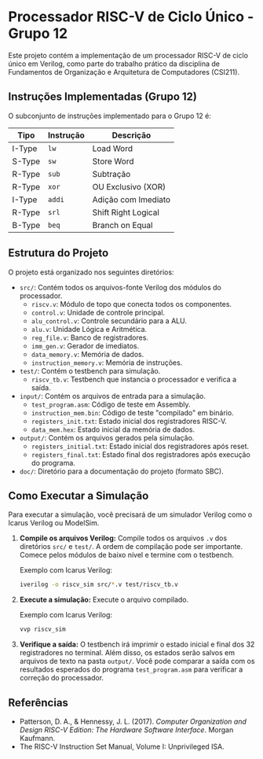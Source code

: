
# Processador RISC-V de Ciclo Único - Grupo 12

Este projeto contém a implementação de um processador RISC-V de ciclo único em Verilog, como parte do trabalho prático da disciplina de Fundamentos de Organização e Arquitetura de Computadores (CSI211).

## Instruções Implementadas (Grupo 12)

O subconjunto de instruções implementado para o Grupo 12 é:

| Tipo        | Instrução | Descrição                               |
|-------------|-----------|-------------------------------------------|
| I-Type      | `lw`      | Load Word                                 |
| S-Type      | `sw`      | Store Word                                |
| R-Type      | `sub`     | Subtração                                 |
| R-Type      | `xor`     | OU Exclusivo (XOR)                        |
| I-Type      | `addi`    | Adição com Imediato                       |
| R-Type      | `srl`     | Shift Right Logical                       |
| B-Type      | `beq`     | Branch on Equal                           |

## Estrutura do Projeto

O projeto está organizado nos seguintes diretórios:

- `src/`: Contém todos os arquivos-fonte Verilog dos módulos do processador.
  - `riscv.v`: Módulo de topo que conecta todos os componentes.
  - `control.v`: Unidade de controle principal.
  - `alu_control.v`: Controle secundário para a ALU.
  - `alu.v`: Unidade Lógica e Aritmética.
  - `reg_file.v`: Banco de registradores.
  - `imm_gen.v`: Gerador de imediatos.
  - `data_memory.v`: Memória de dados.
  - `instruction_memory.v`: Memória de instruções.
- `test/`: Contém o testbench para simulação.
  - `riscv_tb.v`: Testbench que instancia o processador e verifica a saída.
- `input/`: Contém os arquivos de entrada para a simulação.
  - `test_program.asm`: Código de teste em Assembly.
  - `instruction_mem.bin`: Código de teste "compilado" em binário.
  - `registers_init.txt`: Estado inicial dos registradores RISC-V.
  - `data_mem.hex`: Estado inicial da memória de dados.
- `output/`: Contém os arquivos gerados pela simulação.
  - `registers_initial.txt`: Estado inicial dos registradores após reset.
  - `registers_final.txt`: Estado final dos registradores após execução do programa.
- `doc/`: Diretório para a documentação do projeto (formato SBC).

## Como Executar a Simulação

Para executar a simulação, você precisará de um simulador Verilog como o Icarus Verilog ou ModelSim.

1.  **Compile os arquivos Verilog:**
    Compile todos os arquivos `.v` dos diretórios `src/` e `test/`. A ordem de compilação pode ser importante. Comece pelos módulos de baixo nível e termine com o testbench.

    Exemplo com Icarus Verilog:

    ```sh
    iverilog -o riscv_sim src/*.v test/riscv_tb.v
    ```

2.  **Execute a simulação:**
    Execute o arquivo compilado.

    Exemplo com Icarus Verilog:

    ```sh
    vvp riscv_sim
    ```

3.  **Verifique a saída:**
    O testbench irá imprimir o estado inicial e final dos 32 registradores no terminal. Além disso, os estados serão salvos em arquivos de texto na pasta `output/`. Você pode comparar a saída com os resultados esperados do programa `test_program.asm` para verificar a correção do processador.

## Referências

- Patterson, D. A., & Hennessy, J. L. (2017). *Computer Organization and Design RISC-V Edition: The Hardware Software Interface*. Morgan Kaufmann.
- The RISC-V Instruction Set Manual, Volume I: Unprivileged ISA.
